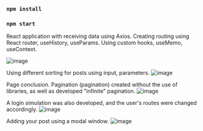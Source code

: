 ### `npm install`
### `npm start`

React application with receiving data using Axios.
Creating routing using React router, useHistory, useParams.
Using custom hooks, useMemo, useContext.

![image](https://user-images.githubusercontent.com/94392546/226587316-eaa3a4c2-b167-4965-9392-58b7fa72d8bb.png)

Using different sorting for posts using input, parameters.
![image](https://user-images.githubusercontent.com/94392546/226586707-019ebdf1-f020-45f8-9b56-163eee307fc6.png)

Page conclusion. Pagination (pagination) created without the use of libraries, as well as developed "infinite" pagination.
![image](https://user-images.githubusercontent.com/94392546/226586898-7868d62c-eb5e-4c60-9e8e-f3aeeb204ff9.png)


A login simulation was also developed, and the user's routes were changed accordingly.
![image](https://user-images.githubusercontent.com/94392546/226586953-fb8f1a0c-aae3-46be-aea0-cd90f6b8086d.png)

Adding your post using a modal window.
![image](https://user-images.githubusercontent.com/94392546/226587263-e4b2e83d-6b12-43d9-b7d5-f02b77c4d580.png)


